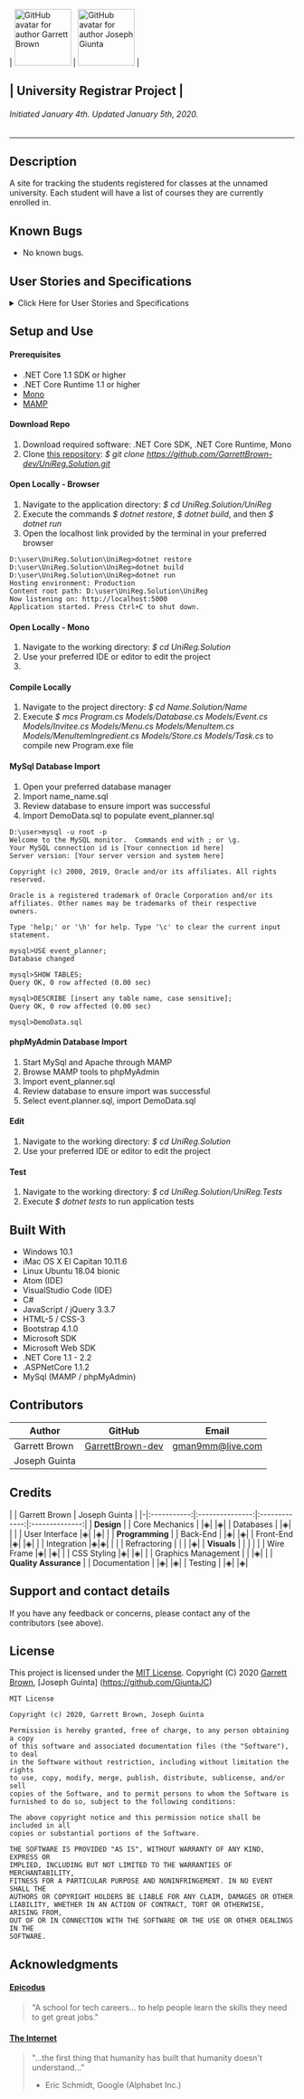 | [<img src="https://avatars1.githubusercontent.com/u/69095640?s=460&u=eefe493b85312d332eedc271ee24a39d586446ae&v=4" width=100 alt="GitHub avatar for author Garrett Brown">](https://github.com/GarrettBrown-dev) | [<img src="https://avatars2.githubusercontent.com/u/72711426?s=460&u=7a5cedd76499b621cb9c470f0d28cd7d6be58106&v=4" width=100 alt="GitHub avatar for author Joseph Giunta">](https://github.com/GiuntaJC) | 

## | **University Registrar Project** |

###### Initiated January 4th. Updated January 5th, 2020.

----------

## Description
A site for tracking the students registered for classes at the unnamed university. Each student will have a list of courses they are currently enrolled in.

## Known Bugs

* No known bugs.

## User Stories and Specifications

<details>
  <summary>Click Here for User Stories and Specifications</summary>

<table>
  <tr>
    <th>Scenario 01</th>
    <th></th>
  </tr>
  <tr>
    <td>Behavior</td>
    <td>As a registrar, I want to enter a student, so I can keep track of all students enrolled at this University. I should be able to provide a name and date of enrollment.</td>
  </tr>
  <tr>
    <td>Input</td>
    <td>Student name, and date of enrollment.</td>
  </tr>
  <tr>
    <td>Output</td>
    <td>New student in the database with name and date of enrollment.</td>
  </tr>
  <tr>
    <td>Notes</td>
    <td>None</td>
  </tr>
  <tr>
    <td>Completion</td>
    <td>True</td>
  </tr>
</table>

</details>

## Setup and Use

#### Prerequisites
* .NET Core 1.1 SDK or higher
* .NET Core Runtime 1.1 or higher
* [Mono](https://www.mono-project.com/)
* [MAMP](https://www.mamp.info/en/)

#### Download Repo
1. Download required software: .NET Core SDK, .NET Core Runtime, Mono
2. Clone [this repository](https://github.com/GarrettBrown-dev): _$ git clone https://github.com/GarrettBrown-dev/UniReg.Solution.git_

#### Open Locally - Browser
1. Navigate to the application directory: _$ cd UniReg.Solution/UniReg_
2. Execute the commands _$ dotnet restore_, _$ dotnet build_, and then _$ dotnet run_
3. Open the localhost link provided by the terminal in your preferred browser
```
D:\user\UniReg.Solution\UniReg>dotnet restore
D:\user\UniReg.Solution\UniReg>dotnet build
D:\user\UniReg.Solution\UniReg>dotnet run
Hosting environment: Production
Content root path: D:\user\UniReg.Solution\UniReg
Now listening on: http://localhost:5000
Application started. Press Ctrl+C to shut down.
```

#### Open Locally - Mono
1. Navigate to the working directory: _$ cd UniReg.Solution_
2. Use your preferred IDE or editor to edit the project
3. 

#### Compile Locally
1. Navigate to the project directory: _$ cd Name.Solution/Name_
2. Execute _$ mcs Program.cs Models/Database.cs Models/Event.cs Models/Invitee.cs Models/Menu.cs Models/MenuItem.cs Models/MenuItemIngredient.cs Models/Store.cs Models/Task.cs_ to compile new Program.exe file

#### MySql Database Import
1. Open your preferred database manager
2. Import name_name.sql
3. Review database to ensure import was successful
4. Import DemoData.sql to populate event_planner.sql

```
D:\user>mysql -u root -p
Welcome to the MySQL monitor.  Commands end with ; or \g.
Your MySQL connection id is [Your connection id here]
Server version: [Your server version and system here]

Copyright (c) 2000, 2019, Oracle and/or its affiliates. All rights reserved.

Oracle is a registered trademark of Oracle Corporation and/or its
affiliates. Other names may be trademarks of their respective
owners.

Type 'help;' or '\h' for help. Type '\c' to clear the current input statement.

mysql>USE event_planner;
Database changed

mysql>SHOW TABLES;
Query OK, 0 row affected (0.00 sec)

mysql>DESCRIBE [insert any table name, case sensitive];
Query OK, 0 row affected (0.00 sec)

mysql>DemoData.sql
```

#### phpMyAdmin Database Import
1. Start MySql and Apache through MAMP
2. Browse MAMP tools to phpMyAdmin
3. Import event_planner.sql
4. Review database to ensure import was successful
5. Select event.planner.sql, import DemoData.sql

#### Edit
1. Navigate to the working directory: _$ cd UniReg.Solution_
2. Use your preferred IDE or editor to edit the project

#### Test
1. Navigate to the working directory: _$ cd UniReg.Solution/UniReg.Tests_
2. Execute _$ dotnet tests_ to run application tests


## Built With

* Windows 10.1
* iMac OS X El Capitan 10.11.6
* Linux Ubuntu 18.04 bionic
* Atom (IDE)
* VisualStudio Code (IDE)
* C#
* JavaScript / jQuery 3.3.7
* HTML-5 / CSS-3
* Bootstrap 4.1.0
* Microsoft SDK
* Microsoft Web SDK
* .NET Core 1.1 - 2.2
* .ASPNetCore 1.1.2
* MySql (MAMP / phpMyAdmin)

## Contributors

| Author | GitHub | Email |
|--------|:------:|:-----:|
| Garrett Brown | [GarrettBrown-dev](https://github.com/GarrettBrown-dev) | [gman9mm@live.com](mailto:gman9mm@live.com) |
| Joseph Guinta | [](https://github.com/) |  [](mailto:) |


## Credits

| | Garrett Brown | Joseph Guinta |
|-|:-----------:|:---------------:|:-------------:|:--------------:|
| **Design** |
| Core Mechanics | |◈| |◈|
| Databases | |◈| | |
| User Interface |◈| |◈| |
| **Programming** |
| Back-End | |◈| |◈|
| Front-End |◈| |◈| |
| Integration |◈|◈| | |
| Refractoring | | | |◈|
| **Visuals** | | | | |
| Wire Frame |◈| |◈| |
| CSS Styling |◈| |◈| |
| Graphics Management | | |◈| |
| **Quality Assurance** |
| Documentation | |◈| |◈|
| Testing | |◈| |◈|

## Support and contact details

If you have any feedback or concerns, please contact any of the contributors (see above).

## License

This project is licensed under the [MIT License](https://opensource.org/licenses/MIT). Copyright (C) 2020 [Garrett Brown](https://github.com/https://github.com/GarrettBrown-dev), [Joseph Guinta] (https://github.com/GiuntaJC)
```
MIT License

Copyright (c) 2020, Garrett Brown, Joseph Guinta

Permission is hereby granted, free of charge, to any person obtaining a copy
of this software and associated documentation files (the "Software"), to deal
in the Software without restriction, including without limitation the rights
to use, copy, modify, merge, publish, distribute, sublicense, and/or sell
copies of the Software, and to permit persons to whom the Software is
furnished to do so, subject to the following conditions:

The above copyright notice and this permission notice shall be included in all
copies or substantial portions of the Software.

THE SOFTWARE IS PROVIDED "AS IS", WITHOUT WARRANTY OF ANY KIND, EXPRESS OR
IMPLIED, INCLUDING BUT NOT LIMITED TO THE WARRANTIES OF MERCHANTABILITY,
FITNESS FOR A PARTICULAR PURPOSE AND NONINFRINGEMENT. IN NO EVENT SHALL THE
AUTHORS OR COPYRIGHT HOLDERS BE LIABLE FOR ANY CLAIM, DAMAGES OR OTHER
LIABILITY, WHETHER IN AN ACTION OF CONTRACT, TORT OR OTHERWISE, ARISING FROM,
OUT OF OR IN CONNECTION WITH THE SOFTWARE OR THE USE OR OTHER DEALINGS IN THE
SOFTWARE.
```

## Acknowledgments

#### [Epicodus](https://www.epicodus.com/)
>"A school for tech careers... to help people learn the skills they need to get great jobs."

#### [The Internet](https://webfoundation.org/)
> "...the first thing that humanity has built that humanity doesn't understand..."
> - Eric Schmidt, Google (Alphabet Inc.)